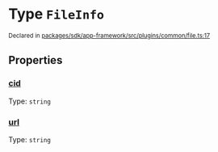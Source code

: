# Type `FileInfo`
<sub>Declared in [packages/sdk/app-framework/src/plugins/common/file.ts:17](https://github.com/dxos/dxos/blob/664e23dbe/packages/sdk/app-framework/src/plugins/common/file.ts#L17)</sub>




## Properties
### [cid](https://github.com/dxos/dxos/blob/664e23dbe/packages/sdk/app-framework/src/plugins/common/file.ts#L19)
Type: <code>string</code>




### [url](https://github.com/dxos/dxos/blob/664e23dbe/packages/sdk/app-framework/src/plugins/common/file.ts#L18)
Type: <code>string</code>





